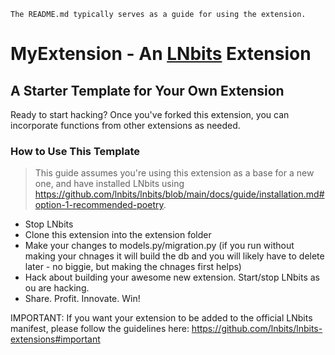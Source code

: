 `The README.md typically serves as a guide for using the extension.`

# MyExtension - An [LNbits](https://github.com/lnbits/lnbits) Extension

## A Starter Template for Your Own Extension

Ready to start hacking? Once you've forked this extension, you can incorporate functions from other extensions as needed.

### How to Use This Template

> This guide assumes you're using this extension as a base for a new one, and have installed LNbits using https://github.com/lnbits/lnbits/blob/main/docs/guide/installation.md#option-1-recommended-poetry.

* Stop LNbits
* Clone this extension into the extension folder
* Make your changes to models.py/migration.py (if you run without making your chnages it will build the db and you will likely have to delete later - no biggie, but making the chnages first helps)
* Hack about building your awesome new extension. Start/stop LNbits as ou are hacking.
* Share. Profit. Innovate. Win! 

IMPORTANT: If you want your extension to be added to the official LNbits manifest, please follow the guidelines here: https://github.com/lnbits/lnbits-extensions#important
